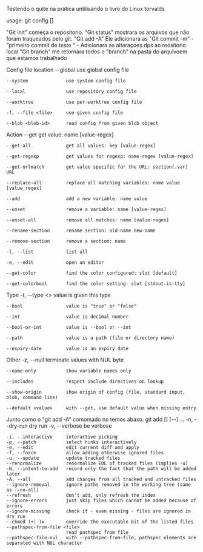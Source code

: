 Testendo o quite na pratica untilisando o livro do Linux torvalds 

usage: git config [<options>]

"Git init" começa o repositorio.
"Git status" mostrara os arquivos que não foram traqueados pelo git.
"Git add -A" Ele adicionara as 
"Git commit -m" - "primeiro commit de teste " - Adicionara as alteraçoes dps ao reositorio local
"Git branch" me retornara todos o "branch" na pasta do arquivoem que estamos trabalhado 



Config file location
    --global              use global config file

    --system              use system config file

    --local               use repository config file

    --worktree            use per-worktree config file

    -f, --file <file>     use given config file

    --blob <blob-id>      read config from given blob object

Action
    --get                 get value: name [value-regex]

    --get-all             get all values: key [value-regex]

    --get-regexp          get values for regexp: name-regex [value-regex]

    --get-urlmatch        get value specific for the URL: section[.var] URL

    --replace-all         replace all matching variables: name value [value_regex]

    --add                 add a new variable: name value

    --unset               remove a variable: name [value-regex]

    --unset-all           remove all matches: name [value-regex]

    --rename-section      rename section: old-name new-name

    --remove-section      remove a section: name

    -l, --list            list all

    -e, --edit            open an editor

    --get-color           find the color configured: slot [default]

    --get-colorbool       find the color setting: slot [stdout-is-tty]

Type
    -t, --type <>         value is given this type

    --bool                value is "true" or "false"

    --int                 value is decimal number

    --bool-or-int         value is --bool or --int

    --path                value is a path (file or directory name)

    --expiry-date         value is an expiry date

Other
    -z, --null            terminate values with NUL byte

    --name-only           show variable names only

    --includes            respect include directives on lookup

    --show-origin         show origin of config (file, standard input, blob, command line)

    --default <value>     with --get, use default value when missing entry

Junto como o "git add -A" comomado no temos abaxo.
    git add [<options>] [--] <pathspec>...
    -n, --dry-run         dry run
    -v, --verbose         be verbose

    -i, --interactive     interactive picking
    -p, --patch           select hunks interactively
    -e, --edit            edit current diff and apply
    -f, --force           allow adding otherwise ignored files
    -u, --update          update tracked files
    --renormalize         renormalize EOL of tracked files (implies -u)
    -N, --intent-to-add   record only the fact that the path will be added later
    -A, --all             add changes from all tracked and untracked files
    --ignore-removal      ignore paths removed in the working tree (same as --no-all)
    --refresh             don't add, only refresh the index
    --ignore-errors       just skip files which cannot be added because of errors
    --ignore-missing      check if - even missing - files are ignored in dry run
    --chmod (+|-)x        override the executable bit of the listed files
    --pathspec-from-file <file>
                          read pathspec from file
    --pathspec-file-nul   with --pathspec-from-file, pathspec elements are separated with NUL character


